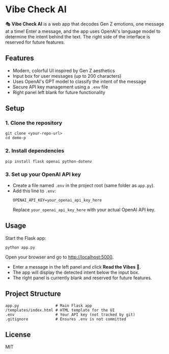 # Vibe Check AI

🎭 **Vibe Check AI** is a web app that decodes Gen Z emotions, one message at a time! Enter a message, and the app uses OpenAI's language model to determine the intent behind the text. The right side of the interface is reserved for future features.

## Features
- Modern, colorful UI inspired by Gen Z aesthetics
- Input box for user messages (up to 200 characters)
- Uses OpenAI's GPT model to classify the intent of the message
- Secure API key management using a `.env` file
- Right panel left blank for future functionality

## Setup

### 1. Clone the repository
```
git clone <your-repo-url>
cd demo-p
```

### 2. Install dependencies
```
pip install flask openai python-dotenv
```

### 3. Set up your OpenAI API key
- Create a file named `.env` in the project root (same folder as `app.py`).
- Add this line to `.env`:
  ```
  OPENAI_API_KEY=your_openai_api_key_here
  ```
  Replace `your_openai_api_key_here` with your actual OpenAI API key.

## Usage

Start the Flask app:
```
python app.py
```

Open your browser and go to [http://localhost:5000](http://localhost:5000).

- Enter a message in the left panel and click **Read the Vibes 🔮**.
- The app will display the detected intent below the input box.
- The right panel is currently blank and reserved for future features.

## Project Structure
```
app.py                # Main Flask app
/templates/index.html # HTML template for the UI
.env                  # Your API key (not tracked by git)
.gitignore            # Ensures .env is not committed
```

## License
MIT 
